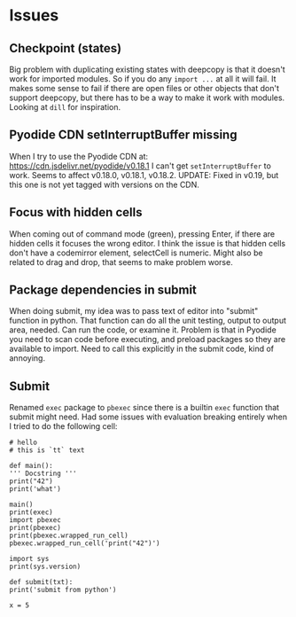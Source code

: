# Issues

## Checkpoint (states)

Big problem with duplicating existing states with deepcopy is that it doesn't work for imported modules. So if you
do any `import ...` at all it will fail. It makes some sense to fail if there are open files or other objects that
don't support deepcopy, but there has to be a way to make it work with modules. Looking at `dill` for inspiration.

## Pyodide CDN setInterruptBuffer missing

When I try to use the Pyodide CDN at: https://cdn.jsdelivr.net/pyodide/v0.18.1 I can't get `setInterruptBuffer` to work.
Seems to affect v0.18.0, v0.18.1, v0.18.2.
UPDATE: Fixed in v0.19, but this one is not yet tagged with versions on the CDN.

## Focus with hidden cells

When coming out of command mode (green), pressing Enter, if there are hidden cells it focuses the wrong editor.
I think the issue is that hidden cells don't have a codemirror element, selectCell is numeric. Might also be related
to drag and drop, that seems to make problem worse.

## Package dependencies in submit

When doing submit, my idea was to pass text of editor into "submit" function in python. That function can do all
the unit testing, output to output area, needed. Can run the code, or examine it. Problem is that in Pyodide you
need to scan code before executing, and preload packages so they are available to import. Need to call this
explicitly in the submit code, kind of annoying.

## Submit

Renamed `exec` package to `pbexec` since there is a builtin `exec` function that submit might need. Had some issues
with evaluation breaking entirely when I tried to do the following cell:

    # hello
    # this is `tt` text

    def main():
    ''' Docstring '''
    print("42")
    print('what')

    main()
    print(exec)
    import pbexec
    print(pbexec)
    print(pbexec.wrapped_run_cell)
    pbexec.wrapped_run_cell('print("42")')

    import sys
    print(sys.version)

    def submit(txt):
    print('submit from python')

    x = 5
